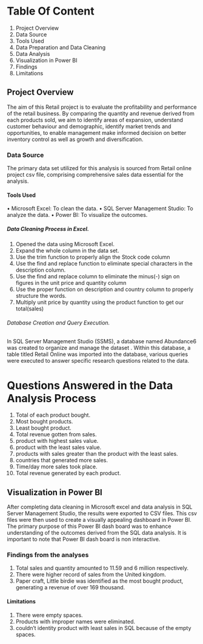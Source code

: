 # Table Of Content
1.	Project Overview
2.	Data Source
3.	Tools Used
4.	Data Preparation and Data Cleaning
5.	Data Analysis
6.	Visualization in Power BI
7.	Findings
8.	Limitations
## Project Overview
The aim of this Retail project is to evaluate the profitability and performance of the retail business. By comparing the quantity and revenue derived from each products sold, we aim to identify areas of expansion, understand customer behaviour and demographic, identify market trends and opportunities, to enable management make informed decision on better inventory control as well as growth and diversification.
### Data Source
The primary data set utilized for this analysis is sourced from Retail online project csv file, comprising comprehensive sales data essential for the analysis.
#### Tools Used
•	Microsoft Excel: To clean the data.
•	SQL Server Management Studio: To analyze the data.
•	Power BI: To visualize the outcomes.
##### Data Cleaning Process in Excel.
1.	Opened the data using Microsoft Excel.
2.	Expand the whole column in the data set.
3.	Use the trim function to properly align the Stock code column
4.	Use the find and replace function to eliminate special characters in the description column.
5.	Use the find and replace column to eliminate the minus(-) sign on figures in the unit  price and quantity column 
6.	Use the proper function on description and country column to properly structure the words.
7.	Multiply unit price by quantity using the product function to get our total(sales)
###### Database Creation and Query Execution.
In SQL Server Management Studio (SSMS), a database named Abundance6 was created to organize and manage the dataset . Within this database, a table titled Retail Online was imported into the database, various queries were executed to answer specific research questions related to the data. 
# Questions Answered in the Data Analysis Process
1.	Total of each product bought.
2.	Most bought products.
3.	Least bought product.
4.	Total revenue gotten from sales.
5.	product with highest sales value.
6.	product with the least sales value.
7.	products with sales greater than the product with the least sales.
8.	countries that generated more sales.
9.	Time/day more sales took place.
10.	Total revenue generated by each product.

## Visualization in Power BI
After completing data cleaning in Microsoft excel and data analysis in SQL Server Management Studio, the results were exported to CSV files. This csv files were then used to create a visually appealing dashboard in Power BI.
The primary purpose of this Power BI dash board was to enhance understanding of the outcomes derived from the SQL data analysis. It is important to note that Power BI dash board is non interactive.
### Findings from the analyses
1. Total sales and quantity amounted to 11.59 and 6 million respectively.
2. There were higher record of sales from the United kingdom.
3. Paper craft, Little birdie was identified as the most bought product, generating a revenue of over 169 thousand.
#### Limitations
1. There were empty spaces.
2. Products with improper names were eliminated.
3. couldn’t identity product with least sales in SQL because of the empty spaces.



